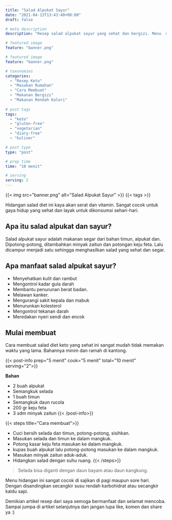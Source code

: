 ```yaml
---
title: "Salad Alpukat Sayur"
date: "2021-04-13T13:43:40+00:00"
draft: false

# meta description
description: "Resep salad alpukat sayur yang sehat dan bergizi. Menu  makanan keto dan vegan."

# featured image
feature: "banner.png"

# featured image
feature: "banner.png"

# taxonomies
categories:
  - "Resep Keto"
  - "Masakan Rumahan"
  - "Cara Membuat"
  - "Makanan Bergizi"
  - "Makanan Rendah Kalori"
  
# post tags
tags:
  - "keto"
  - "gluten-free"
  - "vegetarian"
  - "diary-free"
  - "kuliner"

# post type
type: "post"

# prep time
time: "10 menit"

# serving
serving: 2
---
```


{{< img src="banner.png" alt="Salad Alpukat Sayur" >}}
{{< tags >}}

Hidangan salad diet ini kaya akan serat dan vitamin. Sangat cocok untuk gaya hidup yang sehat dan layak untuk dikonsumsi sehari-hari.

## Apa itu salad alpukat dan sayur?

Salad alpukat sayur adalah makanan segar dari bahan timun, alpukat dan. Dipotong-potong, ditambahkan minyak zaitun dan potongan keju feta. Lalu dicampur menjadi satu sehingga menghasilkan salad yang sehat dan segar.

## Apa manfaat salad alpukat sayur?

- Menyehatkan kulit dan rambut
- Mengontrol kadar gula darah
- Membantu penurunan berat badan.
- Melawan kanker.
- Mengurangi sakit kepala dan mabuk
- Menurunkan kolesterol
- Mengontrol tekanan darah
- Meredakan nyeri sendi dan encok

## Mulai membuat

Cara membuat salad diet keto yang sehat ini sangat mudah tidak memakan waktu yang lama. Bahannya minim dan ramah di kantong. 


{{< post-info prep="5 menit" cook="5 menit" total="10 menit" serving="2">}}

__Bahan__

- 2 buah alpukat
-  Semangkuk selada
- 1 buah timun
- Semangkuk daun rucola
- 200 gr keju feta
- 3 sdm minyak zaitun
{{< /post-info>}}

{{< steps title="Cara membuat">}}
- Cuci bersih selada dan timun, potong-potong, sisihkan.
- Masukan selada dan timun ke dalam mangkuk.
- Potong kasar keju feta masukan ke dalam mangkuk.
- kupas buah alpukat lalu potong-potong masukan ke dalam mangkuk.
- Masukan minyak zaitun aduk-aduk.
- Hidangkan salad dengan suhu ruang.
{{< /steps>}}

> Selada bisa diganti dengan daun bayam atau daun kangkung.

Menu hidangan ini sangat cocok di sajikan di pagi maupun sore hari. Dengan disandingkan secangkir susu rendah karbohidrat atau secangkir kaldu sapi.

Demikian artikel resep dari saya semoga bermanfaat dan selamat mencoba. Sampai jumpa di artikel selanjutnya dan jangan lupa like, komen dan share ya :)
